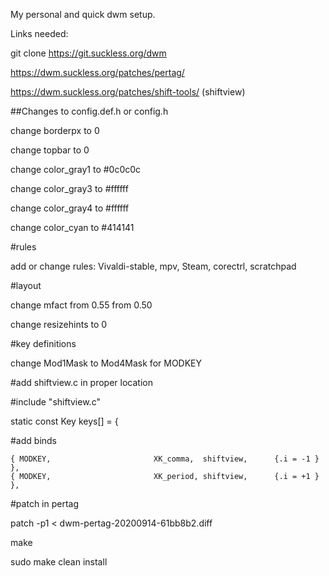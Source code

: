 My personal and quick dwm setup.

Links needed:

git clone https://git.suckless.org/dwm

https://dwm.suckless.org/patches/pertag/

https://dwm.suckless.org/patches/shift-tools/ (shiftview)

##Changes to config.def.h or config.h

change borderpx to 0

change topbar to 0

change color_gray1 to #0c0c0c

change color_gray3 to #ffffff

change color_gray4 to #ffffff

change color_cyan to #414141

#rules

add or change rules: Vivaldi-stable, mpv, Steam, corectrl, scratchpad

#layout

change mfact from 0.55 from 0.50

change resizehints to 0

#key definitions

change Mod1Mask to Mod4Mask for MODKEY

#add shiftview.c in proper location
 
#include "shiftview.c"

static const Key keys[] = {

#add binds

    { MODKEY,                       XK_comma,  shiftview,      {.i = -1 } },
    { MODKEY,                       XK_period, shiftview,      {.i = +1 } },

#patch in pertag

patch -p1 < dwm-pertag-20200914-61bb8b2.diff 


make

sudo make clean install  
